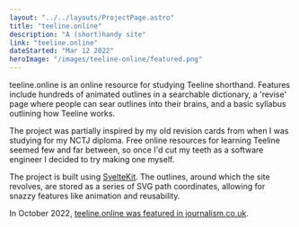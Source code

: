 ```yaml
---
layout: "../../layouts/ProjectPage.astro"
title: "teeline.online"
description: "A (short)handy site"
link: "teeline.online"
dateStarted: "Mar 12 2022"
heroImage: "/images/teeline-online/featured.png"
---
```


teeline.online is an online resource for studying Teeline shorthand. Features include hundreds of animated outlines in a searchable dictionary, a 'revise' page where people can sear outlines into their brains, and a basic syllabus outlining how Teeline works.

The project was partially inspired by my old revision cards from when I was studying for my NCTJ diploma. Free online resources for learning Teeline seemed few and far between, so once I'd cut my teeth as a software engineer I decided to try making one myself.

The project is built using [SvelteKit](https://kit.svelte.dev/). The outlines, around which the site revolves, are stored as a series of SVG path coordinates, allowing for snazzy features like animation and reusability.

In October 2022, [teeline.online was featured in journalism.co.uk](https://www.journalism.co.uk/news/tool-for-journalists-teeline-online-for-learning-and-practicing-shorthand/s2/a970926/).
